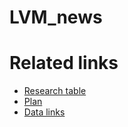 # LVM_news

# Related links
- [Research table](https://docs.google.com/spreadsheets/d/1vyrTQXRajDJKLXUbnCXR9W2y6laMAA-QIVyfEFwZK90)
- [Plan](https://docs.google.com/spreadsheets/d/1YYDdRC7O1qT5ohtrKYfYk_c3d_lVyu_1yXrUHG4IXYw)
- [Data links](https://docs.google.com/spreadsheets/d/1lstqYdnrjCtzUT2nCCcNZ3iVba6ynOAnp3CegbBnas4)
